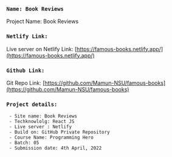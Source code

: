 ### `Name: Book Reviews`
Project Name: Book Reviews


### `Netlify Link:`

Live server on Netlify Link: 
[https://famous-books.netlify.app/](https://famous-books.netlify.app/)


### `Github Link:`

Git Repo Link:
[https://github.com/Mamun-NSU/famous-books](https://github.com/Mamun-NSU/famous-books)


### `Project details:`
	 - Site name: Book Reviews
	 - Techknowlolg: React JS
	 - Live server : Netlify
	 - Build on: GitHub Private Repository
	 - Course Name: Programming Hero
	 - Batch: 05
	 - Submission date: 4th April, 2022


	 

